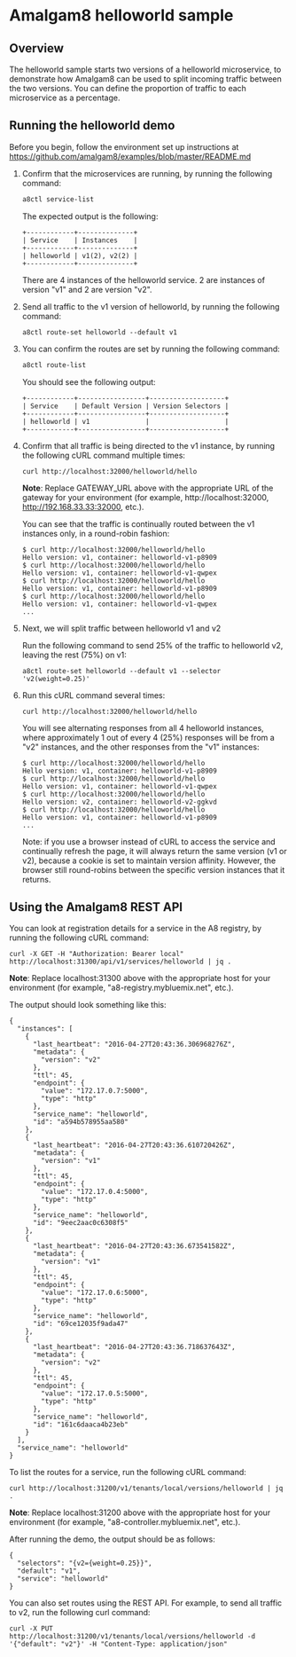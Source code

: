# Amalgam8 helloworld sample

## Overview

The helloworld sample starts two versions of a helloworld microservice, to demonstrate how Amalgam8 can be used to split 
incoming traffic between the two versions. You can define the proportion of traffic to each microservice as a percentage.

## Running the helloworld demo

Before you begin, follow the environment set up instructions at https://github.com/amalgam8/examples/blob/master/README.md

1. Confirm that the microservices are running, by running the following command:

    ```bash
    a8ctl service-list
    ```
    
    The expected output is the following:
    
    ```
    +------------+--------------+
    | Service    | Instances    |
    +------------+--------------+
    | helloworld | v1(2), v2(2) |
    +------------+--------------+
    ```

    There are 4 instances of the helloworld service. 2 are instances of version "v1" and 2 are version "v2". 

1. Send all traffic to the v1 version of helloworld, by running the following command:

    ```
    a8ctl route-set helloworld --default v1
    ```

1. You can confirm the routes are set by running the following command:

    ```bash
    a8ctl route-list
    ```

    You should see the following output:

    ```
    +------------+-----------------+-------------------+
    | Service    | Default Version | Version Selectors |
    +------------+-----------------+-------------------+
    | helloworld | v1              |                   |
    +------------+-----------------+-------------------+
    ```

1. Confirm that all traffic is being directed to the v1 instance, by running the following cURL command multiple times:

    ```
    curl http://localhost:32000/helloworld/hello
    ```

    **Note**: Replace GATEWAY_URL above with the appropriate URL of the gateway
    for your environment (for example, http://localhost:32000, http://192.168.33.33:32000, etc.).

    You can see that the traffic is continually routed between the v1 instances only, in a round-robin fashion:

    ```
    $ curl http://localhost:32000/helloworld/hello
    Hello version: v1, container: helloworld-v1-p8909
    $ curl http://localhost:32000/helloworld/hello
    Hello version: v1, container: helloworld-v1-qwpex
    $ curl http://localhost:32000/helloworld/hello
    Hello version: v1, container: helloworld-v1-p8909
    $ curl http://localhost:32000/helloworld/hello
    Hello version: v1, container: helloworld-v1-qwpex
    ...
    ```

1. Next, we will split traffic between helloworld v1 and v2

    Run the following command to send 25% of the traffic to helloworld v2, leaving the rest (75%) on v1:
    
    ```
    a8ctl route-set helloworld --default v1 --selector 'v2(weight=0.25)'
    ```

1. Run this cURL command several times:

    ```
    curl http://localhost:32000/helloworld/hello
    ```

    You will see alternating responses from all 4 helloworld instances, where approximately 1 out of every 4 (25%) responses
    will be from a "v2" instances, and the other responses from the "v1" instances:

    ```
    $ curl http://localhost:32000/helloworld/hello
    Hello version: v1, container: helloworld-v1-p8909
    $ curl http://localhost:32000/helloworld/hello
    Hello version: v1, container: helloworld-v1-qwpex
    $ curl http://localhost:32000/helloworld/hello
    Hello version: v2, container: helloworld-v2-ggkvd
    $ curl http://localhost:32000/helloworld/hello
    Hello version: v1, container: helloworld-v1-p8909
    ...
    ```

    Note: if you use a browser instead of cURL to access the service and continually refresh the page, 
    it will always return the same version (v1 or v2), because a cookie is set to maintain version affinity.
    However, the browser still round-robins between the specific version instances that it returns.

## Using the Amalgam8 REST API

You can look at registration details for a service in the A8 registry, by running the following cURL command:

```
curl -X GET -H "Authorization: Bearer local" http://localhost:31300/api/v1/services/helloworld | jq .
```

**Note**: Replace localhost:31300 above with the appropriate host
for your environment (for example, "a8-registry.mybluemix.net", etc.).

The output should look something like this:

```
{
  "instances": [
    {
      "last_heartbeat": "2016-04-27T20:43:36.306968276Z",
      "metadata": {
        "version": "v2"
      },
      "ttl": 45,
      "endpoint": {
        "value": "172.17.0.7:5000",
        "type": "http"
      },
      "service_name": "helloworld",
      "id": "a594b578955aa580"
    },
    {
      "last_heartbeat": "2016-04-27T20:43:36.610720426Z",
      "metadata": {
        "version": "v1"
      },
      "ttl": 45,
      "endpoint": {
        "value": "172.17.0.4:5000",
        "type": "http"
      },
      "service_name": "helloworld",
      "id": "9eec2aac0c6308f5"
    },
    {
      "last_heartbeat": "2016-04-27T20:43:36.673541582Z",
      "metadata": {
        "version": "v1"
      },
      "ttl": 45,
      "endpoint": {
        "value": "172.17.0.6:5000",
        "type": "http"
      },
      "service_name": "helloworld",
      "id": "69ce12035f9ada47"
    },
    {
      "last_heartbeat": "2016-04-27T20:43:36.718637643Z",
      "metadata": {
        "version": "v2"
      },
      "ttl": 45,
      "endpoint": {
        "value": "172.17.0.5:5000",
        "type": "http"
      },
      "service_name": "helloworld",
      "id": "161c6daaca4b23eb"
    }
  ],
  "service_name": "helloworld"
}
```

To list the routes for a service, run the following cURL command:

```
curl http://localhost:31200/v1/tenants/local/versions/helloworld | jq .
```

**Note**: Replace localhost:31200 above with the appropriate host
for your environment (for example, "a8-controller.mybluemix.net", etc.).

After running the demo, the output should be as follows:

```
{
  "selectors": "{v2={weight=0.25}}",
  "default": "v1",
  "service": "helloworld"
}
```

You can also set routes using the REST API. For example, to send all traffic to v2, run the following curl command:

```
curl -X PUT http://localhost:31200/v1/tenants/local/versions/helloworld -d '{"default": "v2"}' -H "Content-Type: application/json"
```
